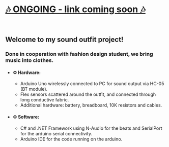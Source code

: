 
<a href="" target='_blank' > <h1>🎶 ONGOING - link coming soon 🎶</h1></a>
<br>
## Welcome to my sound outfit project!
### Done in cooperation with fashion design student, we bring music into clothes. 
- #### ⚙️ Hardware:
  - Arduino Uno wirelessly connected to PC for sound output via HC-05 (BT module).
  - Flex sensors scattered around the outfit, and connected through long conductive fabric.
  - Additional hardware: battery, breadboard, 10K resistors and cables.
- #### ⚙️ Software:
  - C# and .NET Framework using N-Audio for the beats and SerialPort for the arduino serial connectivity.
  - Arduino IDE for the code running on the arduino. 
